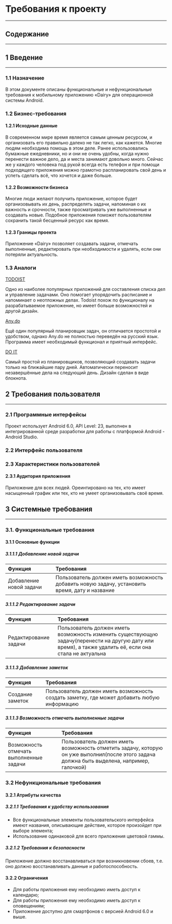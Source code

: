 # Требования к проекту  
---------------

## Содержание
--------------

## 1 Введение
--------------
### 1.1 Назначение

В этом документе описаны функциональные и нефункциональные требования к мобильному приложению «Dairy» для операционной системы Android.

### 1.2 Бизнес-требования

#### 1.2.1 Исходные данные

В современном мире время является самым ценным ресурсом, и организовать его правильно далеко не так легко, как кажется. Многие людям необходима помощь в этом деле. Ранее использовались бумажные ежедневники, но и они не очень удобны, когда нужно перенести важное дело, да и места занимают довольно много. Сейчас же у каждого человека под рукой всегда есть телефон и при помощи подходящего приложения можно грамотно распланировать свой день и успеть сделать всё, что хочется и даже больше. 

#### 1.2.2 Возможности бизнеса

Многие люди желают получить приложение, которое будет организовывать их день, распределять задачи, напоминая о их важность и срочности, также просматривать уже выполненные и создавать новые. Подобное приложения поможет пользователям сохранить такой бесценный ресурс как время.

#### 1.2.3 Границы проекта

Приложение «Dairy» позволяет создавать задачи, отмечать выполненные, редактировать при необходимости и удалять, если они потеряли актуальность. 

### 1.3 Аналоги

[TODOIST](https://androidapplications.ru/programs/4961-todoist.html)

Одно из наиболее популярных приложений для составления списка дел и управление задачами. Оно помогает упорядочить расписание и напоминает о неотложных делах. Todoist похож по функционалу на разрабатываемое приложение, но имеет больше возможностей и другой дизайн.

[Any.do](https://androidapplications.ru/programs/2660-anydo-spisok-del.html)

Ещё один популярный планировщик задач, он отличается простотой и удобством, однако Any.do не полностью переведён на русский язык. Программа имеет необходимый функционал и приятный интерфейс.

[DO IT](https://androidapplications.ru/programs/4965-do-it.html)

Самый простой из планировщиков, позволяющий создавать задачи только на ближайшие пару дней. Автоматически переносит незавершённые дела на следующий день. Дизайн сделан в виде блокнота.

## 2 Требования пользователя
------------
### 2.1 Программные интерфейсы

Проект использует Android 6.0, API Level: 23, выполнен в интегрированной среде разработки для работы с платформой Android - Android Studio.

### 2.2 Интерфейс пользователя


### 2.3 Характеристики пользователей

#### 2.3.1 Аудитория приложения

Приложение для всех людей. Ореинтировано на тех, кто имеет насыщенный график или тех, кто не умеет организовывать своё время.

## 3 Системные требования
-------------------
### 3.1. Функциональные требования

#### 3.1.1 Основные функции

##### 3.1.1.1 Добавление новой задачи

| Функция                     | Требования                                                   |
|:--------------------------- |:------------------------------------------------------------ | 
| Добавление новой задачи     | Пользователь должен иметь возможность добавить новую задачу, установить время, дату и название |

##### 3.1.1.2 Редактирование задачи

| Функция                     | Требования                                                   |
|:--------------------------- |:------------------------------------------------------------ | 
| Редактирование задачи       | Пользователь должен иметь возможность изменить существующую задачу(перенести на другую дату или время), а также удалить её, если она стала не актуальна  |

##### 3.1.1.3 Добавление заметок

| Функция                     | Требования                                                   |
|:--------------------------- |:------------------------------------------------------------ | 
| Создание заметок            | Пользователь должен иметь возможность создать заметку, где может добавить любую информацию |

##### 3.1.1.3 Возможность отмечать выполненные задачи

| Функция                     | Требования                                                   |
|:--------------------------- |:------------------------------------------------------------ | 
| Возможность отмечать выполненные задачи  |  Пользователь должен иметь возможность отметить задачу, которую он уже выполнил(после этого задача должна быть выделена, например, галочкой) |

### 3.2 Нефункциональные требования

#### 3.2.1 Атрибуты качества

##### 3.2.1.1 Требования к удобству использования

+ Все функциональные элементы пользовательского интерфейса имеют названия, описывающие действие, которое произойдет при выборе элемента;
+ Использование одинаковой для всего приложения цветовой гаммы.

##### 3.2.1.2 Требования к безопасности

Приложение должно восстанавливаться при возникновении сбоев, т.е. оно должно восстанавливать данные и работоспособность.

#### 3.2.2 Ограничения

+ Для работы приложения ему необходимо иметь доступ к календарю;
+ Для работы приложения ему необходимо иметь доступ к оповещениям; 
+ Приложение доступно для смартфонов с версией Android 6.0 и выше.
